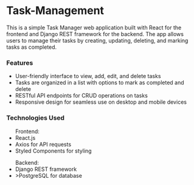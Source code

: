 # Task-Management
This is a simple Task Manager web application built with React for the frontend and Django REST framework for the backend. The app allows users to manage their tasks by creating, updating, deleting, and marking tasks as completed.

<h3>Features</h3>
<ul>
  <li>User-friendly interface to view, add, edit, and delete tasks</li>
  <li>Tasks are organized in a list with options to mark as completed and delete</li>
  <li>RESTful API endpoints for CRUD operations on tasks</li>
  <li>Responsive design for seamless use on desktop and mobile devices</li>
</ul>

<h3>Technologies Used</h3>
<ul>Frontend:
<li>React.js</li>
<li>Axios for API requests</li>
<li>Styled Components for styling</li>
</ul>
  <ul>
    Backend:
<li>Django REST framework</li>
<li>>PostgreSQL for database</li
  </ul>


